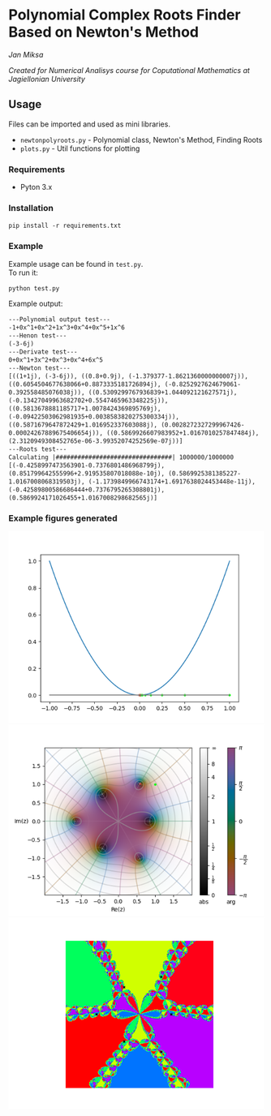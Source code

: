 # Polynomial Complex Roots Finder Based on Newton's Method
*Jan Miksa*

*Created for Numerical Analisys course for Coputational Mathematics at Jagiellonian University*

## Usage
Files can be imported and used as mini libraries.  
- `newtonpolyroots.py` - Polynomial class, Newton's Method, Finding Roots
- `plots.py` - Util functions for plotting
### Requirements
- Pyton 3.x
### Installation
```
pip install -r requirements.txt
```
### Example
Example usage can be found in `test.py`.  
To run it: 
```
python test.py
```

Example output:
```
---Polynomial output test---
-1+0x^1+0x^2+1x^3+0x^4+0x^5+1x^6
---Henon test---
(-3-6j)
---Derivate test---
0+0x^1+3x^2+0x^3+0x^4+6x^5
---Newton test---
[((1+1j), (-3-6j)), ((0.8+0.9j), (-1.379377-1.8621360000000007j)), ((0.6054504677638066+0.8873335181726894j), (-0.8252927624679061-0.392558485076038j)), ((0.5309299767936839+1.044092121627571j), (-0.13427049963682702+0.5547465963348225j)), ((0.5813678881185717+1.0078424369895769j), (-0.09422503062981935+0.0038583820275300334j)), ((0.5871679647872429+1.016952337603088j), (0.0028272327299967426-0.00024267889675406654j)), ((0.5869926607983952+1.0167010257847484j), (2.3120949308452765e-06-3.99352074252569e-07j))]
---Roots test---
Calculating |################################| 1000000/1000000
[(-0.4258997473563901-0.7376801486968799j), (0.851799642555996+2.919535807018088e-10j), (0.5869925381385227-1.0167008068319503j), (-1.1739849966743174+1.6917638024453448e-11j), (-0.42589800586686444+0.7376795265308801j), (0.5869924171026455+1.0167008298682565j)]
```
### Example figures generated
![](figures/fig1.png)
![](figures/fig2.png)
![](figures/fig3.png)